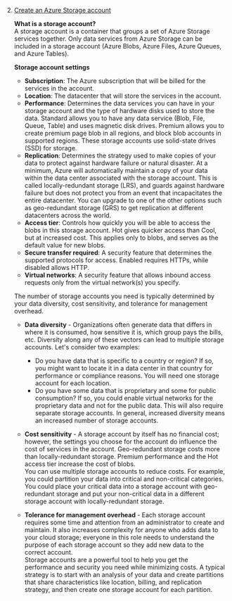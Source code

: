 2. [Create an Azure Storage account](https://docs.microsoft.com/en-us/learn/modules/create-azure-storage-account/)

    **What is a storage account?**<br/>
    A storage account is a container that groups a set of Azure Storage services together. Only data services from Azure Storage can be included in a storage account (Azure Blobs, Azure Files, Azure Queues, and Azure Tables).<br/>
    
    **Storage account settings**
    - **Subscription**: The Azure subscription that will be billed for the services in the account.
    - **Location**: The datacenter that will store the services in the account.
    - **Performance**: Determines the data services you can have in your storage account and the type of hardware disks used to store the data. Standard allows you to have any data service (Blob, File, Queue, Table) and uses magnetic disk drives. Premium allows you to create premium page blob in all regions, and block blob accounts in supported regions. These storage accounts use solid-state drives (SSD) for storage.
    - **Replication**: Determines the strategy used to make copies of your data to protect against hardware failure or natural disaster. At a minimum, Azure will automatically maintain a copy of your data within the data center associated with the storage account. This is called locally-redundant storage (LRS), and guards against hardware failure but does not protect you from an event that incapacitates the entire datacenter. You can upgrade to one of the other options such as geo-redundant storage (GRS) to get replication at different datacenters across the world.
    - **Access tier**: Controls how quickly you will be able to access the blobs in this storage account. Hot gives quicker access than Cool, but at increased cost. This applies only to blobs, and serves as the default value for new blobs.
    - **Secure transfer required**: A security feature that determines the supported protocols for access. Enabled requires HTTPs, while disabled allows HTTP.
    - **Virtual networks**: A security feature that allows inbound access requests only from the virtual network(s) you specify.
    
    The number of storage accounts you need is typically determined by your data diversity, cost sensitivity, and tolerance for management overhead.
    - **Data diversity** - Organizations often generate data that differs in where it is consumed, how sensitive it is, which group pays the bills, etc. Diversity along any of these vectors can lead to multiple storage accounts. Let's consider two examples:<br/>
      - Do you have data that is specific to a country or region? If so, you might want to locate it in a data center in that country for performance or compliance reasons. You will need one storage account for each location.<br/>
      - Do you have some data that is proprietary and some for public consumption? If so, you could enable virtual networks for the proprietary data and not for the public data. This will also require separate storage accounts.
    In general, increased diversity means an increased number of storage accounts.
    
    - **Cost sensitivity** - A storage account by itself has no financial cost; however, the settings you choose for the account do influence the cost of services in the account. Geo-redundant storage costs more than locally-redundant storage. Premium performance and the Hot access tier increase the cost of blobs.<br/>
    You can use multiple storage accounts to reduce costs. For example, you could partition your data into critical and non-critical categories. You could place your critical data into a storage account with geo-redundant storage and put your non-critical data in a different storage account with locally-redundant storage.
    
    - **Tolerance for management overhead** - Each storage account requires some time and attention from an administrator to create and maintain. It also increases complexity for anyone who adds data to your cloud storage; everyone in this role needs to understand the purpose of each storage account so they add new data to the correct account.<br/>
    Storage accounts are a powerful tool to help you get the performance and security you need while minimizing costs. A typical strategy is to start with an analysis of your data and create partitions that share characteristics like location, billing, and replication strategy, and then create one storage account for each partition.

